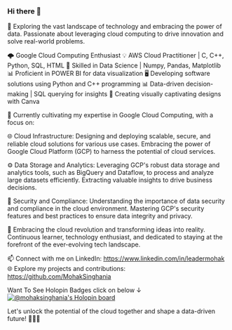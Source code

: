 ### Hi there 👋

🔭 Exploring the vast landscape of technology and embracing the power of data. Passionate about leveraging cloud computing to drive innovation and solve real-world problems.

🌩️ Google Cloud Computing Enthusiast
💡 AWS Cloud Practitioner | C, C++, Python, SQL, HTML
🔬 Skilled in Data Science | Numpy, Pandas, Matplotlib
📊 Proficient in POWER BI for data visualization
🖥️ Developing software solutions using Python and C++ programming
📊 Data-driven decision-making | SQL querying for insights
🎨 Creating visually captivating designs with Canva

🌱 Currently cultivating my expertise in Google Cloud Computing, with a focus on:

🌐 Cloud Infrastructure: Designing and deploying scalable, secure, and reliable cloud solutions for various use cases. Embracing the power of Google Cloud Platform (GCP) to harness the potential of cloud services.

⚙️ Data Storage and Analytics: Leveraging GCP's robust data storage and analytics tools, such as BigQuery and Dataflow, to process and analyze large datasets efficiently. Extracting valuable insights to drive business decisions.

🔑 Security and Compliance: Understanding the importance of data security and compliance in the cloud environment. Mastering GCP's security features and best practices to ensure data integrity and privacy.

🚀 Embracing the cloud revolution and transforming ideas into reality. Continuous learner, technology enthusiast, and dedicated to staying at the forefront of the ever-evolving tech landscape.

📫 Connect with me on LinkedIn: https://www.linkedin.com/in/leadermohak
🌐 Explore my projects and contributions: https://github.com/MohakSinghania

Want To See Holopin Badges click on below ↓
[![@mohaksinghania's Holopin board](https://holopin.me/mohaksinghania)](https://holopin.io/@mohaksinghania)

Let's unlock the potential of the cloud together and shape a data-driven future! 🚀💡✨

